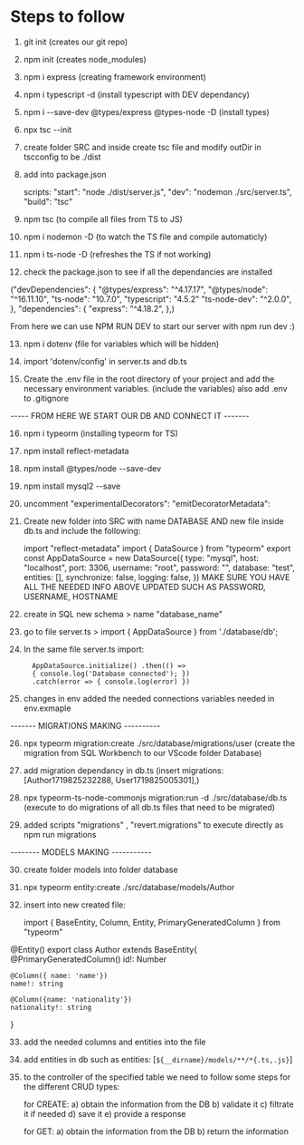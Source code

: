 # Steps to follow

1.  git init (creates our git repo)

2.  npm init (creates node_modules)

3.  npm i express (creating framework environment)

4.  npm i typescript -d (install typescript with DEV dependancy)

5.  npm i --save-dev @types/express @types-node -D (install types)

6.  npx tsc --init

7.  create folder SRC and inside create tsc file and modify outDir in tscconfig to be ./dist

8.  add into package.json

    scripts:
    "start": "node ./dist/server.js",
    "dev": "nodemon ./src/server.ts",
    "build": "tsc"

9.  npm tsc (to compile all files from TS to JS)

10. npm i nodemon -D (to watch the TS file and compile automaticly)

11. npm i ts-node -D (refreshes the TS if not working)

12. check the package.json to see if all the dependancies are installed

("devDependencies":
{ "@types/express": "^4.17.17",
"@types/node": "^16.11.10",
"ts-node": "10.7.0",
"typescript": "4.5.2"
"ts-node-dev": "^2.0.0", },
"dependencies": {
"express": "^4.18.2",
},)

From here we can use NPM RUN DEV to start our server with npm run dev :)

13. npm i dotenv (file for variables which will be hidden)

14. import 'dotenv/config' in server.ts and db.ts

15. Create the .env file in the root directory of your project and add the necessary environment variables. (include the variables) also add .env to .gitignore

----- FROM HERE WE START OUR DB AND CONNECT IT -------

16. npm i typeorm (installing typeorm for TS)

17. npm install reflect-metadata

18. npm install @types/node --save-dev

19. npm install mysql2 --save

20. uncomment "experimentalDecorators": "emitDecoratorMetadata":

21. Create new folder into SRC with name DATABASE AND new file inside db.ts and include the following:

    import "reflect-metadata" import { DataSource } from "typeorm" export const AppDataSource = new DataSource({ type: "mysql", host: "localhost", port: 3306, username: "root", password: "", database: "test", entities: [], synchronize: false, logging: false, }) MAKE SURE YOU HAVE ALL THE NEEDED INFO ABOVE UPDATED SUCH AS PASSWORD, USERNAME, HOSTNAME

22. create in SQL new schema > name "database_name"

23. go to file server.ts > import { AppDataSource } from './database/db';

24. In the same file server.ts import:

          AppDataSource.initialize() .then(() =>
          { console.log('Database connected'); })
          .catch(error => { console.log(error) })

25. changes in env added the needed connections variables needed in env.exmaple

------- MIGRATIONS MAKING ----------

26. npx typeorm migration:create ./src/database/migrations/user
    (create the migration from SQL Workbench to our VScode folder Database)

27. add migration dependancy in db.ts (insert migrations: [Author1719825232288, User1719825005301],)

28. npx typeorm-ts-node-commonjs migration:run -d ./src/database/db.ts (execute to do migrations of all db.ts files that need to be migrated)

29. added scripts "migrations" , "revert.migrations" to execute directly as npm run migrations

-------- MODELS MAKING -----------

30. create folder models into folder database

31. npx typeorm entity:create ./src/database/models/Author

32. insert into new created file:

    import { BaseEntity, Column, Entity, PrimaryGeneratedColumn } from "typeorm"

   @Entity()
   export class Author extends BaseEntity{
   @PrimaryGeneratedColumn()
   id!: Number

    @Column({ name: 'name'})
    name!: string

    @Column({name: 'nationality'})
    nationality!: string

   }

33. add the needed columns and entities into the file

34. add entities in db such as entities: [`${__dirname}/models/**/*{.ts,.js}`]

35. to the controller of the specified table we need to follow some steps for the different CRUD types:

     for CREATE:
    a) obtain the information from the DB
    b) validate it
    c) filtrate it if needed
    d) save it 
    e) provide a response

    for GET:
    a) obtain the information from the DB
    b) return the information